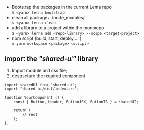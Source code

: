 -   Bootstrap the packages in the current Lerna repo  
    `$ <yarn> lerna bootstrap`
-   clean all packages ./node_modules/  
    `$ <yarn> lerna clean`
-   add a library to a project within the monorepo  
    `$ <yarn> lerna add <repo-library> --scope <target-project>`
-   npm script (build, start, deploy ... )  
    `$ yarn workspace <package> <script>`


## import the _"shared-ui"_ library

1.  Import module and css file;  
1.  destructure the required component
```
import sharedUI from "shared-ui";  
import "shared-ui/dist/index.css";

function YourComponent () {
    const { Button, Header, ButtonJSX, ButtonTS } = sharedUI;

    return ( 
        // rest
    );
};
```
